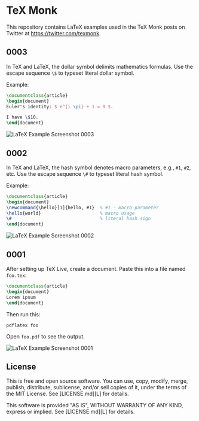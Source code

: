 TeX Monk
========

This repository contains LaTeX examples used in the TeX Monk posts on
Twitter at <https://twitter.com/texmonk>.

<!-- This README file is generated automatically using src/readme.py -->


## 0003

In TeX and LaTeX, the dollar symbol delimits mathematics formulas. Use the
escape sequence `\$` to typeset literal dollar symbol.

Example:

```tex
\documentclass{article}
\begin{document}
Euler's identity: $ e^{i \pi} + 1 = 0 $.

I have \$10.
\end{document}
```

![LaTeX Example Screenshot 0003][IMG0003]

[IMG0003]: https://opendocs.github.io/texmonk/png/0003.png


## 0002

In TeX and LaTeX, the hash symbol denotes macro parameters, e.g., `#1`,
`#2`, etc. Use the escape sequence `\#` to typeset literal hash symbol.

Example:

```tex
\documentclass{article}
\begin{document}
\newcommand{\hello}[1]{hello, #1}  % #1 - macro parameter
\hello{world}                      % macro usage
\#                                 % literal hash sign
\end{document}
```

![LaTeX Example Screenshot 0002][IMG0002]

[IMG0002]: https://opendocs.github.io/texmonk/png/0002.png


## 0001

After setting up TeX Live, create a document. Paste this into a file
named `foo.tex`:

```tex
\documentclass{article}
\begin{document}
Lorem ipsum
\end{document}
```

Then run this:

```shell
pdflatex foo
```

Open `foo.pdf` to see the output.

![LaTeX Example Screenshot 0001][IMG0001]

[IMG0001]: https://opendocs.github.io/texmonk/png/0001.png


License
-------

This is free and open source software. You can use, copy, modify,
merge, publish, distribute, sublicense, and/or sell copies of it,
under the terms of the MIT License. See [LICENSE.md][L] for details.

This software is provided "AS IS", WITHOUT WARRANTY OF ANY KIND,
express or implied. See [LICENSE.md][L] for details.
